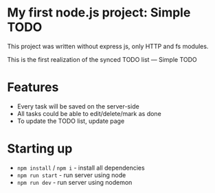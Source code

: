 # My first node.js project: Simple TODO
This project was written without express js, only HTTP and fs modules. 

This is the first realization of the synced TODO list — Simple TODO

# Features 
- Every task will be saved on the server-side
- All tasks could be able to edit/delete/mark as done
- To update the TODO list, update page

# Starting up
- `npm install` / `npm i` - install all dependencies
- `npm run start` - run server using node
- `npm run dev` - run server using nodemon
